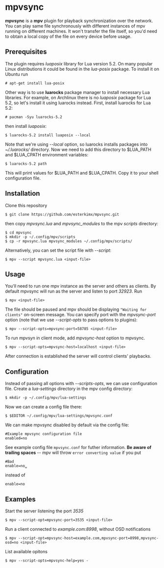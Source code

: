 # mpvsync

**mpvsync** is a **mpv** plugin for playback synchronization over the network. You can play same file synchronously with different instances of mpv running on different machines. It won't transfer the file itself, so you'd need to obtain a local copy of the file on every device before usage.

Prerequisites
-------------
The plugin requires *luaposix* library for Lua version 5.2. On many popular Linux distributions it could be found in the *lua-posix* package. To install it on Ubuntu run
```
# apt-get install lua-posix
```

Other way is to use **luarocks** package manager to install necessary Lua libraries. For example, on Archlinux there is no *luaposix* package for Lua 5.2, so let's install it using luarocks instead. First, install luarocks for Lua 5.2:
```
# pacman -Syu luarocks-5.2
```
then install *luaposix*:
```
$ luarocks-5.2 install luaposix --local
```
Note that we're using *--local* option, so luarocks installs packages into *~/.luarocks/* directory. Now we need to add this directory to $LUA_PATH and $LUA_CPATH environment variables:
```
$ luarocks-5.2 path
```
This will print values for $LUA_PATH and $LUA_CPATH. Copy it to your shell configuration file.

Installation
------------
Clone this repository
```
$ git clone https://github.com/esterkimx/mpvsync.git
```

then copy *mpvsync.lua* and *mpvsync_modules* to the mpv *scripts* directory:
```
$ cd mpvsync
$ mkdir -p ~/.config/mpv/scripts
$ cp -r mpvsync.lua mpvsync_modules ~/.config/mpv/scripts/
```

Alternatively, you can set the script file with *--script*:
```
$ mpv --script mpvsync.lua <input-file>
```

Usage
-----
You'll need to run one mpv instance as the server and others as clients. By default mpvsync will run as the server and listen to port *32923*. Run
```
$ mpv <input-file>
```

The file should be paused and mpv should be displaying `"Waiting for clients"` on-screen message.
You can specify port with the *mpvsync-port* option (note that we use *--script-opts* to pass options to plugins):
```
$ mpv --script-opts=mpvsync-port=58785 <input-file>
```

To run mpvsyn in client mode, add *mpvsync-host* option to mpvsync.
```
$ mpv --script-opts=mpvsync-host=localhost <input-file>
```

After connection is established the server will control clients' playbacks.

Configuration
-------------
Instead of passing all options with *--scripts-opts*, we can use configuration file. Create a *lua-settings* directory in the mpv config directory:
```
$ mkdir -p ~/.config/mpv/lua-settings
```

Now we can create a config file there:
```
$ $EDITOR ~/.config/mpv/lua-settings/mpvsync.conf
```

We can make mpvsync disabled by default via the config file:
```
#Example mpvsync configuration file
enabled=no
```

See example config file `mpvsync.conf` for futher information. **Be aware of trailing spaces** -- mpv will throw `error converting value` if you put

```
#Bad
enable=no␣
```

instead of
```
enable=no
```

Examples
--------
Start the server listening the port *3535*
```
$ mpv --script-opt=mpvsync-port=3535 <input-file>
```

Run a client connected to *example.com:8998*, without OSD notifications
```
$ mpv --script-opt=mpvsync-host=example.com,mpvsync-port=8998,mpvsync-osd=no <input-file>
```

List available opitons
```
$ mpv --script-opts=mpvsync-help=yes -
```
